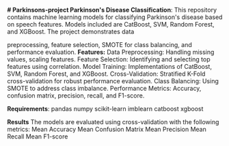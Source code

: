 **# Parkinsons-project
Parkinson's Disease Classification**:
This repository contains machine learning models for classifying Parkinson's disease based on speech features. Models included are CatBoost, SVM, Random Forest, and XGBoost. The project demonstrates data 

preprocessing, feature selection, SMOTE for class balancing, and performance evaluation.
**Features:**
  Data Preprocessing: Handling missing values, scaling features.
  Feature Selection: Identifying and selecting top features using correlation.
  Model Training: Implementations of CatBoost, SVM, Random Forest, and XGBoost.
  Cross-Validation: Stratified K-Fold cross-validation for robust performance evaluation.
  Class Balancing: Using SMOTE to address class imbalance.
  Performance Metrics: Accuracy, confusion matrix, precision, recall, and F1-score.

**Requirements**:
  pandas
  numpy
  scikit-learn
  imblearn
  catboost
  xgboost

**Results**
The models are evaluated using cross-validation with the following metrics:
  Mean Accuracy
  Mean Confusion Matrix
  Mean Precision
  Mean Recall
  Mean F1-score
